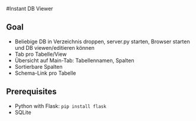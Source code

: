 #Instant DB Viewer


## Goal
- Beliebige DB in Verzeichnis droppen, server.py starten, Browser starten und DB viewen/editieren können
- Tab pro Tabelle/View
- Übersicht auf Main-Tab: Tabellennamen, Spalten
- Sortierbare Spalten
- Schema-Link pro Tabelle

## Prerequisites
* Python with Flask: `pip install flask`
* SQLite 
